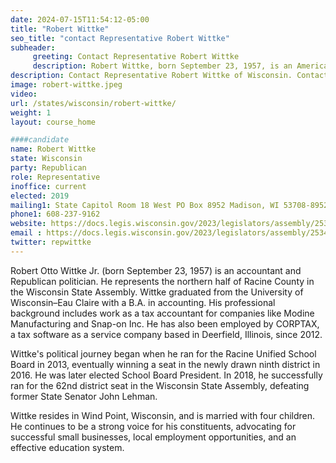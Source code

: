 ```yaml
---
date: 2024-07-15T11:54:12-05:00
title: "Robert Wittke"
seo_title: "contact Representative Robert Wittke"
subheader:
     greeting: Contact Representative Robert Wittke
     description: Robert Wittke, born September 23, 1957, is an American politician affiliated with the Republican Party. He assumed office as a member of the Wisconsin State Assembly, representing District 62, on January 7, 2019.
description: Contact Representative Robert Wittke of Wisconsin. Contact information for Robert Wittke includes email address, phone number, and mailing address.
image: robert-wittke.jpeg
video:
url: /states/wisconsin/robert-wittke/
weight: 1
layout: course_home

####candidate
name: Robert Wittke
state: Wisconsin
party: Republican
role: Representative
inoffice: current
elected: 2019
mailing1: State Capitol Room 18 West PO Box 8952 Madison, WI 53708-8952
phone1: 608-237-9162
website: https://docs.legis.wisconsin.gov/2023/legislators/assembly/2534/
email : https://docs.legis.wisconsin.gov/2023/legislators/assembly/2534/
twitter: repwittke
---
```

Robert Otto Wittke Jr. (born September 23, 1957) is an accountant and Republican politician. He represents the northern half of Racine County in the Wisconsin State Assembly. Wittke graduated from the University of Wisconsin–Eau Claire with a B.A. in accounting. His professional background includes work as a tax accountant for companies like Modine Manufacturing and Snap-on Inc. He has also been employed by CORPTAX, a tax software as a service company based in Deerfield, Illinois, since 2012.

Wittke's political journey began when he ran for the Racine Unified School Board in 2013, eventually winning a seat in the newly drawn ninth district in 2016. He was later elected School Board President. In 2018, he successfully ran for the 62nd district seat in the Wisconsin State Assembly, defeating former State Senator John Lehman.

Wittke resides in Wind Point, Wisconsin, and is married with four children. He continues to be a strong voice for his constituents, advocating for successful small businesses, local employment opportunities, and an effective education system.
